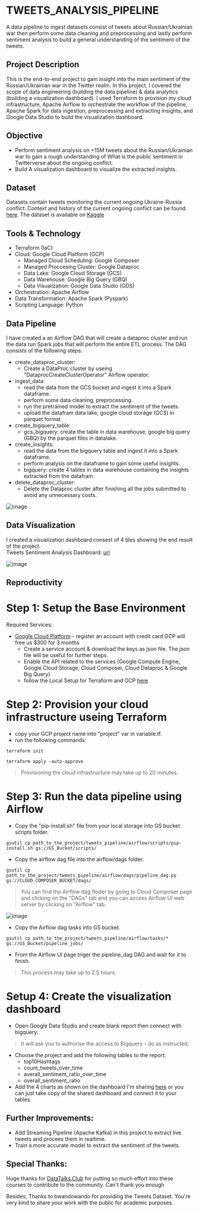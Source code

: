 # TWEETS_ANALYSIS_PIPELINE
A data pipeline to ingest datasets consist of tweets about Russian/Ukrainian war then perform some data cleaning and preprocessing and lastly perform sentiment analysis to build a general understanding of the sentiment of the tweets. 

## Project Description
This is the end-to-end project to gain insight into the main sentiment of the Russian/Ukrainian war in the Twitter realm. In this project, I covered the scope of data engineering (building the data pipeline) & data analytics (building a visualization dashboard). I used Terraform to provision my cloud infrastructure, Apache Airflow to orchestrate the workflow of the pipeline, Apache Spark for data ingestion, preprocessing and extracting insights, and Google Data Studio to build the visualization dashboard.

## Objective
  * Perform sentiment analysis on +15M tweets about the Russian/Ukrainian war to gain a rough understanding of What is the public sentiment in Twitterverse about the ongoing conflict.
  * Build A visualization dashboard to visualize the extracted insights.

## Dataset
Datasets contain tweets monitoring the current ongoing Ukraine-Russia conflict. Context and history of the current ongoing conflict can be found [here](https://en.wikipedia.org/wiki/2022RussianinvasionofUkraine). The dataset is available on [Kaggle](https://www.kaggle.com/datasets/bwandowando/ukraine-russian-crisis-twitter-dataset-1-2-m-rows)


## Tools & Technology
* Terraform (IaC)
* Cloud: Google Cloud Platform (GCP)
  * Managed Cloud Scheduling: Google Composer
  * Managed Proccesing Cluster: Google Dataproc
  * Data Lake: Google Cloud Storage (GCS)
  * Data Warehouse: Google Big Query (GBQ)
  * Data Visualization: Google Data Studio (GDS)
* Orchestration: Apache Airflow
* Data Transformation: Apache Spark (Pyspark)
* Scripting Language: Python

## Data Pipeline
I have created a an Airflow DAG that will create a dataproc cluster and run the data run Spark jobs that will perform the entire ETL process. The DAG consists of the following steps:
 * create_dataproc_cluster:
    * Create a DataProc cluster by useing "DataprocCreateClusterOperator" Airflow operator.
 * ingest_data:
    * read the data from the GCS bucket and ingest it into a Spark dataframe.
    * perform some data cleaning, preprocessing.
    * run the pretrained model to extract the sentiment of the tweets.
    * upload the datafram data lake, google cloud storage (GCS) in parquet format.
 * create_bigquery_table:
    * gcs_bigquery: create the table in data warehouse, google big query (GBQ) by the parquet files in datalake.
 * create_insights:
    * read the data from the bigquery table and ingest it into a Spark dataframe.
    * perform analysis on the dataframe to gain some useful insights.
    * bigquery: create 4 tables in data warehouse containing the insights extracted from the datafram.
 * delete_dataproc_cluster:
    * Delete the Dataproc cluster after finishing all the jobs submitted to avoid any unnecessary costs.      
<img alt = "image" src = "https://i.ibb.co/zswN4FF/tweets-dag.png">

## Data Visualization
I created a visualization dashboard consest of 4 tiles showing the end result of the project. <br>
Tweets Sentiment Analysis Dashboard: [url](https://datastudio.google.com/reporting/931e263a-3c17-45f3-b03a-12c4f1193262/page/Fl5pC)

<img alt = "image" src = "https://i.ibb.co/4McMtSg/tweets-setiment-dashboard.png">

## Reproductivity

# Step 1: Setup the Base Environment <br>
Required Services: <br>
* [Google Cloud Platform](https://console.cloud.google.com/) - register an account with credit card GCP will free us $300 for 3 months
    * Create a service account & download the keys as json file. The json file will be useful for further steps.
    * Enable the API related to the services (Google Compute Engine, Google Cloud Storage, Cloud Composer, Cloud Dataproc & Google Big Query)
    * follow the Local Setup for Terraform and GCP [here](https://github.com/DataTalksClub/data-engineering-zoomcamp/tree/main/week_1_basics_n_setup/1_terraform_gcp)

# Step 2: Provision your cloud infrastructure useing Terraform<br>
* copy your GCP project name into "project" var in variable.tf.
* run the following commands:
```console
terraform init
```
```console
terraform apply -auto-approve
```
> Provisioning the cloud infrastructure may take up to 20 minutes.

# Step 3: Run the data pipeline using Airflow<br>
* Copy the "pip-install.sh" file from your local storage into GS bucket scripts folder.
```console
gsutil cp path_to_the_project/tweets_pipeline/airflow/scripts/pip-install.sh gs://GS_Bucket/scripts/
```

* Copy the airflow dag file into the airflow/dags folder.
```console
gsutil cp path_to_the_project/tweets_pipeline/airflow/dags/pipeline_dag.py gs://CLOUD_COMPOSER_BUCKET/dags/
```
> You can find the Airflow dag floder by going to Cloud Composer page and clicking on the "DAGs" tab and you can access Airflow UI web server by clicking on "Airflow" tab.
<img alt = "image" src = "https://i.ibb.co/4VnJcFF/composer-dags.png">

* Copy the Airflow dag tasks into GS bucket.
```console
gsutil cp path_to_the_project/tweets_pipeline/airflow/tasks/* gs://GS_Bucket/pipeline_jobs/
```
* From the Airflow UI page triger the pipeline_dag DAG and wait for it to finish.
> This process may take up to 2.5 hours.

# Setup 4: Create the visualization dashboard<br>
* Open Google Data Studio and create blank report then connect with bigquery.
> It will ask you to authorise the access to Bigquery - do as instructed.
* Choose the project and add the following tables to the report:
   * top10Hashtags
   * count_tweets_over_time
   * averall_sentiment_ratio_over_time
   * overall_sentiment_ratio
* Add the 4 charts as shown on the dashboard I'm sharing [here](https://datastudio.google.com/reporting/931e263a-3c17-45f3-b03a-12c4f1193262) or you can just take copy of the shared dashboard and connect it to your tables.

## Further Improvements:
* Add Streaming Pipeline (Apache Kafka) in this project to extract live tweets and procees them in realtime.
* Train a more accurate model to extract the sentiment of the tweets.

## Special Thanks:
Huge thanks for [DataTalks.Club](https://datatalks.club) for putting so much effort into these courses to contribute to the community. Can't thank you enough <br>

Besides, Thanks to bwandowando for providing the Tweets Dataset. You're very kind to share your work with the public for academic purposes.<br>
